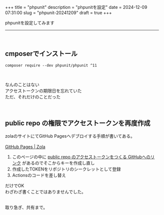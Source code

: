+++
title = "phpunit"
description = "phpunitを設定"
date = 2024-12-09 07:31:00
slug = "phpunit-20241209"
draft = true
+++

phpunitを設定してみます

<!--more-->

---

<br>

## cmposerでインストール

```
composer require --dev phpunit/phpunit ^11
``` 

<br>

なんのことはない  
アクセストークンの期限日を忘れていた  
ただ、それだけのことだった  

<br>

## public repo の権限でアクセストークンを再度作成

zolaのサイトにてGitHub Pagesへデブロイする手順が書いてある。  
<br>
<a href="https://www.getzola.org/documentation/deployment/github-pages/" target="_blank">GitHub Pages | Zola</a>  
1. このページの中に <a href="https://github.com/settings/tokens/new?scopes=public_repo" target="_blank">public repo のアクセストークンをつくる GitHubへのリンク</a> があるのでそこからキーを作成し直し  
2. 作成したTOKENをリポジトリのシークレットとして登録
3. Actionsのコードを差し替え

だけでOK  
わざわざ書くことではありませんでした。  

<br>
取り急ぎ、共有まで。   
